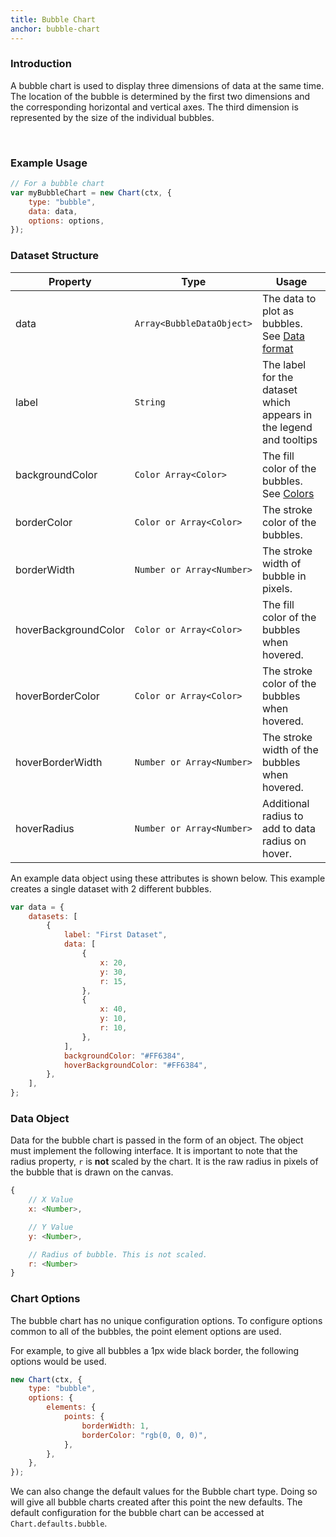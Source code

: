 ```yaml
---
title: Bubble Chart
anchor: bubble-chart
---
```


### Introduction

A bubble chart is used to display three dimensions of data at the same time. The location of the bubble is determined by the first two dimensions and the corresponding horizontal and vertical axes. The third dimension is represented by the size of the individual bubbles.

<div class="canvas-holder">
    <canvas width="250" height="125"></canvas>
</div>
<br>

### Example Usage

```javascript
// For a bubble chart
var myBubbleChart = new Chart(ctx, {
	type: "bubble",
	data: data,
	options: options,
});
```

### Dataset Structure

| Property             | Type                      | Usage                                                                     |
| -------------------- | ------------------------- | ------------------------------------------------------------------------- |
| data                 | `Array<BubbleDataObject>` | The data to plot as bubbles. See [Data format](#bubble-chart-data-format) |
| label                | `String`                  | The label for the dataset which appears in the legend and tooltips        |
| backgroundColor      | `Color Array<Color>`      | The fill color of the bubbles. See [Colors](#chart-configuration-colors)  |
| borderColor          | `Color or Array<Color>`   | The stroke color of the bubbles.                                          |
| borderWidth          | `Number or Array<Number>` | The stroke width of bubble in pixels.                                     |
| hoverBackgroundColor | `Color or Array<Color>`   | The fill color of the bubbles when hovered.                               |
| hoverBorderColor     | `Color or Array<Color>`   | The stroke color of the bubbles when hovered.                             |
| hoverBorderWidth     | `Number or Array<Number>` | The stroke width of the bubbles when hovered.                             |
| hoverRadius          | `Number or Array<Number>` | Additional radius to add to data radius on hover.                         |

An example data object using these attributes is shown below. This example creates a single dataset with 2 different bubbles.

```javascript
var data = {
	datasets: [
		{
			label: "First Dataset",
			data: [
				{
					x: 20,
					y: 30,
					r: 15,
				},
				{
					x: 40,
					y: 10,
					r: 10,
				},
			],
			backgroundColor: "#FF6384",
			hoverBackgroundColor: "#FF6384",
		},
	],
};
```

### Data Object

Data for the bubble chart is passed in the form of an object. The object must implement the following interface. It is important to note that the radius property, `r` is **not** scaled by the chart. It is the raw radius in pixels of the bubble that is drawn on the canvas.

```javascript
{
    // X Value
    x: <Number>,

    // Y Value
    y: <Number>,

    // Radius of bubble. This is not scaled.
    r: <Number>
}
```

### Chart Options

The bubble chart has no unique configuration options. To configure options common to all of the bubbles, the point element options are used.

For example, to give all bubbles a 1px wide black border, the following options would be used.

```javascript
new Chart(ctx, {
	type: "bubble",
	options: {
		elements: {
			points: {
				borderWidth: 1,
				borderColor: "rgb(0, 0, 0)",
			},
		},
	},
});
```

We can also change the default values for the Bubble chart type. Doing so will give all bubble charts created after this point the new defaults. The default configuration for the bubble chart can be accessed at `Chart.defaults.bubble`.
